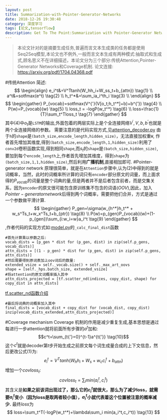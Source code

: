 ```yaml
---
layout: post
title: Summarization-with-Pointer-Generator-Networks
date: 2018-12-26 19:30:48
category: 深度学习
tags: [论文,tensorflow]
description: Get To The Point:Summarization with Pointer-Generator Networks论文导读
---
```

>本论文针对的是摘要生成任务,普遍而言文本生成类的任务都是使用Seq2Seq模型,本论文也不例外,一般而言文本生成有两种模式:抽取式和生成式,顾名思义不在详细描述，本论文分为三个部分:传统Attention,Pointer-Generator Networks和Coverage机制.
论文连接: https://arxiv.org/pdf/1704.04368.pdf

#传统Attention
简述:
$$ 
\begin{align}
e_i^t&=V^Ttanh(W_hh_i+W_ss_t+b_{attn}) \tag{1} \\
a^t&=sotfmax(e^t) \tag{2} \\
h_t^*&=\sum_ia_i^th_i \tag{3} \\
\end{align}
$$
$$
\begin{gather}
P_{vocab}=sotfmax(V^{'}(V[o_t;h_t^*]+b)+b^{'}) \tag{4} \\
P(w)=P_{vocab}(w) \tag{5} \\
loss_t = -logP(w_t^*) \tag{6} \\
loss=\frac{1}{T}\sum_t^Tloss_t \tag{7}
\end{gather}
$$
其中(4)中$o_t$是`LSTM`的输出,外面包着的两层实际上是个全连接网络$V^{'},V,b,b^{'}$也就是两个全连接网络的参数。
需要注意的是代码实现方式,见[attention_decoder.py](https://github.com/becxer/pointer-generator/blob/master/attention_decoder.py)
由于`h`的`shape`是`(batch_size,encode_length,hidden_size)`，无法直接加权重`W`,
作者首先增加其维度,得到`(batch_size,encode_length,1,hidden_size)`利用了`conv2d`卷积函数实现,得到相同`shape`,而$s_t$的`shape`是`(batch_size,hidden_size)`,要加到每个`encode_length`上,作者首先增加其维度，得到`shape`为`(batch_size,1,1,hidden_size)`,然后利用**广播机制**,直接相加即可.
#Pointer-generator network
原理很简单，就是在`Attention`步骤中,认为(2)中得到的就是词概率，当然，此时的词概率所计算的词只有`encoder`部分原文的词量，而上面求得的$P_{vocab}$的词量是整个词典的量,但是两者并不是后者包含前者，而是交集关系，因为`encoder`的原文很可能包含原训练集不包含的词语$(OOV)$,因此，加入$Pointer-generator network$后得到两个词概率，需要把他们合并，方式是通过一个参数做平滑计算.
$$
\begin{gather}
P_gen=\sigma(w_{h^*}h_t^* + w_s^Ts_t+w_x^Ts_t+b_{ptr}) \tag{8} \\
P(w)=p_{gen}P_{vocab}(w)+(1-p_{gen})\sum_{i:w_i=w}a_i^t \tag{9}
\end{gather}
$$
,作者代码的实现方式如:[model.py](https://github.com/becxer/pointer-generator/blob/master/model.py)的`_calc_final_dist`函数
```
#首先计算乘以参数之后:
vocab_dists = [p_gen * dist for (p_gen, dist) in zip(self.p_gens, vocab_dists)]
attn_dists = [(1 - p_gen) * dist for (p_gen, dist) in zip(self.p_gens, attn_dists)]
#然后需要得到原词表加上oov词后的数量:
extended_vsize = self._vocab.size() + self._max_art_oovs
shape = [self._hps.batch_size, extended_vsize]
#将attention的原文词概率插入其中
attn_dists_projected = [tf.scatter_nd(indices, copy_dist, shape) for copy_dist in attn_dists]  
```
[tf.scatter_nd函数介绍](https://lingyixia.github.io/2018/12/25/tensorflowFunctions/#tf-scatter-nd)
```
#最后将词典的词概率加入其中
final_dists = [vocab_dist + copy_dist for (vocab_dist, copy_dist) inzip(vocab_dists_extended,attn_dists_projected)]
```
#Coverage mechanism
Coverage 机制的作用是减少重复生成,基本思想是通过每进行一步attention就将前面所有步骤的$a^t$加和:
$$c^t=\sum_{t{'}=0}^{t-1}a^{t{'}} \tag{10}$$
这个$c^t$就是decoder第t步开始生成之前原文每个词生成量合成的上下文信息，然后更改公式(1)为:
$$
e_i^t=V^Ttanh(W_hh_i+W_s+w_cc_i^t+b_{attn}) \tag{11}
$$
增加一个$covloss_t$:
$$
covloss_t = \sum_i min(a_i^t,c_i^t) \tag{12}
$$
其含义是**如果之前该词出现过了，那么它的$c_i^t$就很大，那么为了减少loss，就需要$a_i^t$变小（因为loss是取两者较小值），$a_i^t$小就代表着这个位置被注意的概率减少.**
最终$loss$为
$$
loss=\sum_t^T(-logP(w_t^*)+\lambda\sum_i min(a_i^t,c_i^t)) \tag{13}
$$